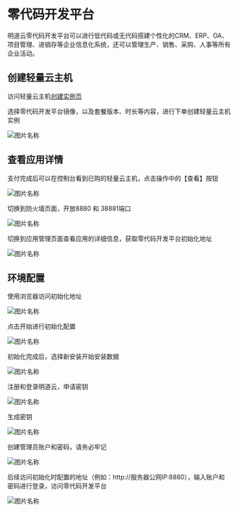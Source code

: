 # 零代码开发平台

明道云零代码开发平台可以进行低代码或无代码搭建个性化的CRM、ERP、OA、项目管理、进销存等企业信息化系统，还可以管理生产、销售、采购、人事等所有企业活动。


## 创建轻量云主机

访问轻量云主机[创建实例页](https://lavm-console.jdcloud.com/lavm/create)

选择零代码开发平台镜像，以及套餐版本、时长等内容，进行下单创建轻量云主机实例

![图片名称](https://img1.jcloudcs.com/image/docs/8.png)



## 查看应用详情

支付完成后可以在控制台看到已购的轻量云主机，点击操作中的【查看】按钮

![图片名称](https://img1.jcloudcs.com/image/docs/1.png)


切换到防火墙页面，开放8880 和 38881端口

![图片名称](https://img1.jcloudcs.com/image/docs/2.png)


切换到应用管理页面查看应用的详细信息，获取零代码开发平台初始化地址

![图片名称](https://img1.jcloudcs.com/image/docs/2.png)






## 环境配置

使用浏览器访问初始化地址

![图片名称](https://img1.jcloudcs.com/image/docs/2.png)


点击开始进行初始化配置

![图片名称](https://img1.jcloudcs.com/image/docs/2.png)


初始化完成后，选择新安装开始安装数据 

![图片名称](https://img1.jcloudcs.com/image/docs/2.png)


注册和登录明道云，申请密钥

![图片名称](https://img1.jcloudcs.com/image/docs/2.png)


生成密钥

![图片名称](https://img1.jcloudcs.com/image/docs/2.png)

创建管理员账户和密码，请务必牢记

![图片名称](https://img1.jcloudcs.com/image/docs/2.png)


后续访问初始化时配置的地址（例如：http://服务器公网IP:8880），输入账户和密码进行登录，访问零代码开发平台

![图片名称](https://img1.jcloudcs.com/image/docs/2.png)







